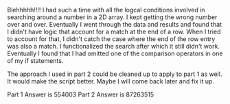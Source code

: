 Blehhhhh!!!! I had such a time with all the logcal conditions involved in searching around a number in a 2D array. I kept getting the wrong number over and over. Eventually I went through the data and results and found that I didn't have logic that account for a match at the end of a row. When I tried to account for that, I didn't catch the case where the end of the row entry was also a match. I functionalized the search after which it still didn't work. Eventually I found that I had omitted one of the comparison operators in one of my if statements.

The approach I used in part 2 could be cleaned up to apply to part 1 as well. It would make the script better. Maybe I will come back later and fix it up. 

Part 1 Answer is 554003
Part 2 Answer is 87263515